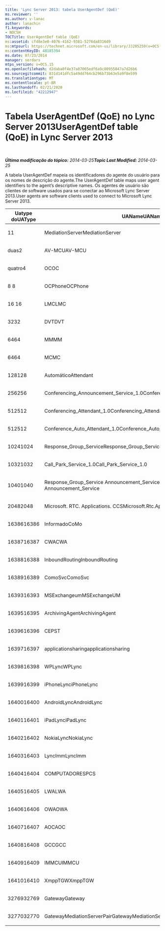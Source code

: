 ```yaml
---
title: 'Lync Server 2013: tabela UserAgentDef (QoE)'
ms.reviewer: ''
ms.author: v-lanac
author: lanachin
f1.keywords:
- NOCSH
TOCTitle: UserAgentDef table (QoE)
ms:assetid: cfd8e3e0-4076-4162-9381-5276da8316d9
ms:mtpsurl: https://technet.microsoft.com/en-us/library/JJ205259(v=OCS.15)
ms:contentKeyID: 48185394
ms.date: 07/23/2014
manager: serdars
mtps_version: v=OCS.15
ms.openlocfilehash: d2daba0f4e37a07065edf6a9c80955047a7d26b6
ms.sourcegitcommit: 831d141dfc5a49dd764cb296b73b63e5a9f8e599
ms.translationtype: MT
ms.contentlocale: pt-BR
ms.lasthandoff: 02/21/2020
ms.locfileid: "42212947"
---
```

<div data-xmlns="http://www.w3.org/1999/xhtml">

<div class="topic" data-xmlns="http://www.w3.org/1999/xhtml" data-msxsl="urn:schemas-microsoft-com:xslt" data-cs="https://msdn.microsoft.com/">

<div data-asp="https://msdn2.microsoft.com/asp">

# <a name="useragentdef-table-qoe-in-lync-server-2013"></a><span data-ttu-id="26aad-102">Tabela UserAgentDef (QoE) no Lync Server 2013</span><span class="sxs-lookup"><span data-stu-id="26aad-102">UserAgentDef table (QoE) in Lync Server 2013</span></span>

</div>

<div id="mainSection">

<div id="mainBody">

<span> </span>

<span data-ttu-id="26aad-103">_**Última modificação do tópico:** 2014-03-25_</span><span class="sxs-lookup"><span data-stu-id="26aad-103">_**Topic Last Modified:** 2014-03-25_</span></span>

<span data-ttu-id="26aad-104">A tabela UserAgentDef mapeia os identificadores do agente do usuário para os nomes de descrição do agente.</span><span class="sxs-lookup"><span data-stu-id="26aad-104">The UserAgentDef table maps user agent identifiers to the agent’s descriptive names.</span></span> <span data-ttu-id="26aad-105">Os agentes de usuário são clientes de software usados para se conectar ao Microsoft Lync Server 2013.</span><span class="sxs-lookup"><span data-stu-id="26aad-105">User agents are software clients used to connect to Microsoft Lync Server 2013.</span></span>


<table>
<colgroup>
<col style="width: 33%" />
<col style="width: 33%" />
<col style="width: 33%" />
</colgroup>
<thead>
<tr class="header">
<th><span data-ttu-id="26aad-106">Uatype do</span><span class="sxs-lookup"><span data-stu-id="26aad-106">UAType</span></span></th>
<th><span data-ttu-id="26aad-107">UAName</span><span class="sxs-lookup"><span data-stu-id="26aad-107">UAName</span></span></th>
<th><span data-ttu-id="26aad-108">UACategory</span><span class="sxs-lookup"><span data-stu-id="26aad-108">UACategory</span></span></th>
</tr>
</thead>
<tbody>
<tr class="odd">
<td><p><span data-ttu-id="26aad-109">1</span><span class="sxs-lookup"><span data-stu-id="26aad-109">1</span></span></p></td>
<td><p><span data-ttu-id="26aad-110">MediationServer</span><span class="sxs-lookup"><span data-stu-id="26aad-110">MediationServer</span></span></p></td>
<td><p><span data-ttu-id="26aad-111">MediationServer</span><span class="sxs-lookup"><span data-stu-id="26aad-111">MediationServer</span></span></p></td>
</tr>
<tr class="even">
<td><p><span data-ttu-id="26aad-112">duas</span><span class="sxs-lookup"><span data-stu-id="26aad-112">2</span></span></p></td>
<td><p><span data-ttu-id="26aad-113">AV-MCU</span><span class="sxs-lookup"><span data-stu-id="26aad-113">AV-MCU</span></span></p></td>
<td><p><span data-ttu-id="26aad-114">AV-MCU</span><span class="sxs-lookup"><span data-stu-id="26aad-114">AV-MCU</span></span></p></td>
</tr>
<tr class="odd">
<td><p><span data-ttu-id="26aad-115">quatro</span><span class="sxs-lookup"><span data-stu-id="26aad-115">4</span></span></p></td>
<td><p><span data-ttu-id="26aad-116">OC</span><span class="sxs-lookup"><span data-stu-id="26aad-116">OC</span></span></p></td>
<td><p><span data-ttu-id="26aad-117">OC</span><span class="sxs-lookup"><span data-stu-id="26aad-117">OC</span></span></p></td>
</tr>
<tr class="even">
<td><p><span data-ttu-id="26aad-118">8 </span><span class="sxs-lookup"><span data-stu-id="26aad-118">8</span></span></p></td>
<td><p><span data-ttu-id="26aad-119">OCPhone</span><span class="sxs-lookup"><span data-stu-id="26aad-119">OCPhone</span></span></p></td>
<td><p><span data-ttu-id="26aad-120">OCPhone</span><span class="sxs-lookup"><span data-stu-id="26aad-120">OCPhone</span></span></p></td>
</tr>
<tr class="odd">
<td><p><span data-ttu-id="26aad-121">16 </span><span class="sxs-lookup"><span data-stu-id="26aad-121">16</span></span></p></td>
<td><p><span data-ttu-id="26aad-122">LMC</span><span class="sxs-lookup"><span data-stu-id="26aad-122">LMC</span></span></p></td>
<td><p><span data-ttu-id="26aad-123">LMC</span><span class="sxs-lookup"><span data-stu-id="26aad-123">LMC</span></span></p></td>
</tr>
<tr class="even">
<td><p><span data-ttu-id="26aad-124">32</span><span class="sxs-lookup"><span data-stu-id="26aad-124">32</span></span></p></td>
<td><p><span data-ttu-id="26aad-125">DVT</span><span class="sxs-lookup"><span data-stu-id="26aad-125">DVT</span></span></p></td>
<td><p><span data-ttu-id="26aad-126">DVT</span><span class="sxs-lookup"><span data-stu-id="26aad-126">DVT</span></span></p></td>
</tr>
<tr class="odd">
<td><p><span data-ttu-id="26aad-127">64</span><span class="sxs-lookup"><span data-stu-id="26aad-127">64</span></span></p></td>
<td><p><span data-ttu-id="26aad-128">MM</span><span class="sxs-lookup"><span data-stu-id="26aad-128">MM</span></span></p></td>
<td><p><span data-ttu-id="26aad-129">MM</span><span class="sxs-lookup"><span data-stu-id="26aad-129">MM</span></span></p></td>
</tr>
<tr class="even">
<td><p><span data-ttu-id="26aad-130">64</span><span class="sxs-lookup"><span data-stu-id="26aad-130">64</span></span></p></td>
<td><p><span data-ttu-id="26aad-131">MC</span><span class="sxs-lookup"><span data-stu-id="26aad-131">MC</span></span></p></td>
<td><p><span data-ttu-id="26aad-132">MM</span><span class="sxs-lookup"><span data-stu-id="26aad-132">MM</span></span></p></td>
</tr>
<tr class="odd">
<td><p><span data-ttu-id="26aad-133">128</span><span class="sxs-lookup"><span data-stu-id="26aad-133">128</span></span></p></td>
<td><p><span data-ttu-id="26aad-134">Automático</span><span class="sxs-lookup"><span data-stu-id="26aad-134">Attendant</span></span></p></td>
<td><p><span data-ttu-id="26aad-135">Automático</span><span class="sxs-lookup"><span data-stu-id="26aad-135">Attendant</span></span></p></td>
</tr>
<tr class="even">
<td><p><span data-ttu-id="26aad-136">256</span><span class="sxs-lookup"><span data-stu-id="26aad-136">256</span></span></p></td>
<td><p><span data-ttu-id="26aad-137">Conferencing_Announcement_Service_1.0</span><span class="sxs-lookup"><span data-stu-id="26aad-137">Conferencing_Announcement_Service_1.0</span></span></p></td>
<td><p><span data-ttu-id="26aad-138">CA</span><span class="sxs-lookup"><span data-stu-id="26aad-138">CAS</span></span></p></td>
</tr>
<tr class="odd">
<td><p><span data-ttu-id="26aad-139">512</span><span class="sxs-lookup"><span data-stu-id="26aad-139">512</span></span></p></td>
<td><p><span data-ttu-id="26aad-140">Conferencing_Attendant_1.0</span><span class="sxs-lookup"><span data-stu-id="26aad-140">Conferencing_Attendant_1.0</span></span></p></td>
<td><p><span data-ttu-id="26aad-141">CAA</span><span class="sxs-lookup"><span data-stu-id="26aad-141">CAA</span></span></p></td>
</tr>
<tr class="even">
<td><p><span data-ttu-id="26aad-142">512</span><span class="sxs-lookup"><span data-stu-id="26aad-142">512</span></span></p></td>
<td><p><span data-ttu-id="26aad-143">Conference_Auto_Attendant_1.0</span><span class="sxs-lookup"><span data-stu-id="26aad-143">Conference_Auto_Attendant_1.0</span></span></p></td>
<td><p><span data-ttu-id="26aad-144">CAA</span><span class="sxs-lookup"><span data-stu-id="26aad-144">CAA</span></span></p></td>
</tr>
<tr class="odd">
<td><p><span data-ttu-id="26aad-145">1024</span><span class="sxs-lookup"><span data-stu-id="26aad-145">1024</span></span></p></td>
<td><p><span data-ttu-id="26aad-146">Response_Group_Service</span><span class="sxs-lookup"><span data-stu-id="26aad-146">Response_Group_Service</span></span></p></td>
<td><p><span data-ttu-id="26aad-147">RGS</span><span class="sxs-lookup"><span data-stu-id="26aad-147">RGS</span></span></p></td>
</tr>
<tr class="even">
<td><p><span data-ttu-id="26aad-148">1032</span><span class="sxs-lookup"><span data-stu-id="26aad-148">1032</span></span></p></td>
<td><p><span data-ttu-id="26aad-149">Call_Park_Service_1.0</span><span class="sxs-lookup"><span data-stu-id="26aad-149">Call_Park_Service_1.0</span></span></p></td>
<td><p><span data-ttu-id="26aad-150">CPS</span><span class="sxs-lookup"><span data-stu-id="26aad-150">CPS</span></span></p></td>
</tr>
<tr class="odd">
<td><p><span data-ttu-id="26aad-151">1040</span><span class="sxs-lookup"><span data-stu-id="26aad-151">1040</span></span></p></td>
<td><p><span data-ttu-id="26aad-152">Response_Group_Service Announcement_Service</span><span class="sxs-lookup"><span data-stu-id="26aad-152">Response_Group_Service Announcement_Service</span></span></p></td>
<td><p><span data-ttu-id="26aad-153">AS</span><span class="sxs-lookup"><span data-stu-id="26aad-153">AS</span></span></p></td>
</tr>
<tr class="even">
<td><p><span data-ttu-id="26aad-154">2048</span><span class="sxs-lookup"><span data-stu-id="26aad-154">2048</span></span></p></td>
<td><p><span data-ttu-id="26aad-155">Microsoft. RTC. Applications. CCS</span><span class="sxs-lookup"><span data-stu-id="26aad-155">Microsoft.Rtc.Applications.Ccs</span></span></p></td>
<td><p><span data-ttu-id="26aad-156">CCS</span><span class="sxs-lookup"><span data-stu-id="26aad-156">CCS</span></span></p></td>
</tr>
<tr class="odd">
<td><p><span data-ttu-id="26aad-157">16386</span><span class="sxs-lookup"><span data-stu-id="26aad-157">16386</span></span></p></td>
<td><p><span data-ttu-id="26aad-158">Informado</span><span class="sxs-lookup"><span data-stu-id="26aad-158">CoMo</span></span></p></td>
<td><p><span data-ttu-id="26aad-159">Informado</span><span class="sxs-lookup"><span data-stu-id="26aad-159">CoMo</span></span></p></td>
</tr>
<tr class="even">
<td><p><span data-ttu-id="26aad-160">16387</span><span class="sxs-lookup"><span data-stu-id="26aad-160">16387</span></span></p></td>
<td><p><span data-ttu-id="26aad-161">CWA</span><span class="sxs-lookup"><span data-stu-id="26aad-161">CWA</span></span></p></td>
<td><p><span data-ttu-id="26aad-162">CWA</span><span class="sxs-lookup"><span data-stu-id="26aad-162">CWA</span></span></p></td>
</tr>
<tr class="odd">
<td><p><span data-ttu-id="26aad-163">16388</span><span class="sxs-lookup"><span data-stu-id="26aad-163">16388</span></span></p></td>
<td><p><span data-ttu-id="26aad-164">InboundRouting</span><span class="sxs-lookup"><span data-stu-id="26aad-164">InboundRouting</span></span></p></td>
<td><p><span data-ttu-id="26aad-165">InboundRouting</span><span class="sxs-lookup"><span data-stu-id="26aad-165">InboundRouting</span></span></p></td>
</tr>
<tr class="even">
<td><p><span data-ttu-id="26aad-166">16389</span><span class="sxs-lookup"><span data-stu-id="26aad-166">16389</span></span></p></td>
<td><p><span data-ttu-id="26aad-167">ComoSvc</span><span class="sxs-lookup"><span data-stu-id="26aad-167">ComoSvc</span></span></p></td>
<td><p><span data-ttu-id="26aad-168">ComoSvc</span><span class="sxs-lookup"><span data-stu-id="26aad-168">ComoSvc</span></span></p></td>
</tr>
<tr class="odd">
<td><p><span data-ttu-id="26aad-169">16393</span><span class="sxs-lookup"><span data-stu-id="26aad-169">16393</span></span></p></td>
<td><p><span data-ttu-id="26aad-170">MSExchangeum</span><span class="sxs-lookup"><span data-stu-id="26aad-170">MSExchangeUM</span></span></p></td>
<td><p><span data-ttu-id="26aad-171">ExUM</span><span class="sxs-lookup"><span data-stu-id="26aad-171">ExUM</span></span></p></td>
</tr>
<tr class="even">
<td><p><span data-ttu-id="26aad-172">16395</span><span class="sxs-lookup"><span data-stu-id="26aad-172">16395</span></span></p></td>
<td><p><span data-ttu-id="26aad-173">ArchivingAgent</span><span class="sxs-lookup"><span data-stu-id="26aad-173">ArchivingAgent</span></span></p></td>
<td><p><span data-ttu-id="26aad-174">ARCHAGENT</span><span class="sxs-lookup"><span data-stu-id="26aad-174">ARCHAGENT</span></span></p></td>
</tr>
<tr class="odd">
<td><p><span data-ttu-id="26aad-175">16396</span><span class="sxs-lookup"><span data-stu-id="26aad-175">16396</span></span></p></td>
<td><p><span data-ttu-id="26aad-176">CEP</span><span class="sxs-lookup"><span data-stu-id="26aad-176">ST</span></span></p></td>
<td><p><span data-ttu-id="26aad-177">CEP</span><span class="sxs-lookup"><span data-stu-id="26aad-177">ST</span></span></p></td>
</tr>
<tr class="even">
<td><p><span data-ttu-id="26aad-178">16397</span><span class="sxs-lookup"><span data-stu-id="26aad-178">16397</span></span></p></td>
<td><p><span data-ttu-id="26aad-179">applicationsharing</span><span class="sxs-lookup"><span data-stu-id="26aad-179">applicationsharing</span></span></p></td>
<td><p><span data-ttu-id="26aad-180">ASMCU</span><span class="sxs-lookup"><span data-stu-id="26aad-180">ASMCU</span></span></p></td>
</tr>
<tr class="odd">
<td><p><span data-ttu-id="26aad-181">16398</span><span class="sxs-lookup"><span data-stu-id="26aad-181">16398</span></span></p></td>
<td><p><span data-ttu-id="26aad-182">WPLync</span><span class="sxs-lookup"><span data-stu-id="26aad-182">WPLync</span></span></p></td>
<td><p><span data-ttu-id="26aad-183">WPLync</span><span class="sxs-lookup"><span data-stu-id="26aad-183">WPLync</span></span></p></td>
</tr>
<tr class="even">
<td><p><span data-ttu-id="26aad-184">16399</span><span class="sxs-lookup"><span data-stu-id="26aad-184">16399</span></span></p></td>
<td><p><span data-ttu-id="26aad-185">iPhoneLync</span><span class="sxs-lookup"><span data-stu-id="26aad-185">iPhoneLync</span></span></p></td>
<td><p><span data-ttu-id="26aad-186">iPhoneLync</span><span class="sxs-lookup"><span data-stu-id="26aad-186">iPhoneLync</span></span></p></td>
</tr>
<tr class="odd">
<td><p><span data-ttu-id="26aad-187">16400</span><span class="sxs-lookup"><span data-stu-id="26aad-187">16400</span></span></p></td>
<td><p><span data-ttu-id="26aad-188">AndroidLync</span><span class="sxs-lookup"><span data-stu-id="26aad-188">AndroidLync</span></span></p></td>
<td><p><span data-ttu-id="26aad-189">AndroidLync</span><span class="sxs-lookup"><span data-stu-id="26aad-189">AndroidLync</span></span></p></td>
</tr>
<tr class="even">
<td><p><span data-ttu-id="26aad-190">16401</span><span class="sxs-lookup"><span data-stu-id="26aad-190">16401</span></span></p></td>
<td><p><span data-ttu-id="26aad-191">iPadLync</span><span class="sxs-lookup"><span data-stu-id="26aad-191">iPadLync</span></span></p></td>
<td><p><span data-ttu-id="26aad-192">iPadLync</span><span class="sxs-lookup"><span data-stu-id="26aad-192">iPadLync</span></span></p></td>
</tr>
<tr class="odd">
<td><p><span data-ttu-id="26aad-193">16402</span><span class="sxs-lookup"><span data-stu-id="26aad-193">16402</span></span></p></td>
<td><p><span data-ttu-id="26aad-194">NokiaLync</span><span class="sxs-lookup"><span data-stu-id="26aad-194">NokiaLync</span></span></p></td>
<td><p><span data-ttu-id="26aad-195">NokiaLync</span><span class="sxs-lookup"><span data-stu-id="26aad-195">NokiaLync</span></span></p></td>
</tr>
<tr class="even">
<td><p><span data-ttu-id="26aad-196">16403</span><span class="sxs-lookup"><span data-stu-id="26aad-196">16403</span></span></p></td>
<td><p><span data-ttu-id="26aad-197">LyncImm</span><span class="sxs-lookup"><span data-stu-id="26aad-197">LyncImm</span></span></p></td>
<td><p><span data-ttu-id="26aad-198">LyncImm</span><span class="sxs-lookup"><span data-stu-id="26aad-198">LyncImm</span></span></p></td>
</tr>
<tr class="odd">
<td><p><span data-ttu-id="26aad-199">16404</span><span class="sxs-lookup"><span data-stu-id="26aad-199">16404</span></span></p></td>
<td><p><span data-ttu-id="26aad-200">COMPUTADORES</span><span class="sxs-lookup"><span data-stu-id="26aad-200">PCS</span></span></p></td>
<td><p><span data-ttu-id="26aad-201">COMPUTADORES</span><span class="sxs-lookup"><span data-stu-id="26aad-201">PCS</span></span></p></td>
</tr>
<tr class="even">
<td><p><span data-ttu-id="26aad-202">16405</span><span class="sxs-lookup"><span data-stu-id="26aad-202">16405</span></span></p></td>
<td><p><span data-ttu-id="26aad-203">LWA</span><span class="sxs-lookup"><span data-stu-id="26aad-203">LWA</span></span></p></td>
<td><p><span data-ttu-id="26aad-204">LWA</span><span class="sxs-lookup"><span data-stu-id="26aad-204">LWA</span></span></p></td>
</tr>
<tr class="odd">
<td><p><span data-ttu-id="26aad-205">16406</span><span class="sxs-lookup"><span data-stu-id="26aad-205">16406</span></span></p></td>
<td><p><span data-ttu-id="26aad-206">OWA</span><span class="sxs-lookup"><span data-stu-id="26aad-206">OWA</span></span></p></td>
<td><p><span data-ttu-id="26aad-207">OWA</span><span class="sxs-lookup"><span data-stu-id="26aad-207">OWA</span></span></p></td>
</tr>
<tr class="even">
<td><p><span data-ttu-id="26aad-208">16407</span><span class="sxs-lookup"><span data-stu-id="26aad-208">16407</span></span></p></td>
<td><p><span data-ttu-id="26aad-209">AOC</span><span class="sxs-lookup"><span data-stu-id="26aad-209">AOC</span></span></p></td>
<td><p><span data-ttu-id="26aad-210">AOC</span><span class="sxs-lookup"><span data-stu-id="26aad-210">AOC</span></span></p></td>
</tr>
<tr class="odd">
<td><p><span data-ttu-id="26aad-211">16408</span><span class="sxs-lookup"><span data-stu-id="26aad-211">16408</span></span></p></td>
<td><p><span data-ttu-id="26aad-212">GCC</span><span class="sxs-lookup"><span data-stu-id="26aad-212">GCC</span></span></p></td>
<td><p><span data-ttu-id="26aad-213">GCC</span><span class="sxs-lookup"><span data-stu-id="26aad-213">GCC</span></span></p></td>
</tr>
<tr class="even">
<td><p><span data-ttu-id="26aad-214">16409</span><span class="sxs-lookup"><span data-stu-id="26aad-214">16409</span></span></p></td>
<td><p><span data-ttu-id="26aad-215">IMMCU</span><span class="sxs-lookup"><span data-stu-id="26aad-215">IMMCU</span></span></p></td>
<td><p><span data-ttu-id="26aad-216">IMMCU</span><span class="sxs-lookup"><span data-stu-id="26aad-216">IMMCU</span></span></p></td>
</tr>
<tr class="odd">
<td><p><span data-ttu-id="26aad-217">16410</span><span class="sxs-lookup"><span data-stu-id="26aad-217">16410</span></span></p></td>
<td><p><span data-ttu-id="26aad-218">XmppTGW</span><span class="sxs-lookup"><span data-stu-id="26aad-218">XmppTGW</span></span></p></td>
<td><p><span data-ttu-id="26aad-219">XmppGateway</span><span class="sxs-lookup"><span data-stu-id="26aad-219">XmppGateway</span></span></p></td>
</tr>
<tr class="even">
<td><p><span data-ttu-id="26aad-220">32769</span><span class="sxs-lookup"><span data-stu-id="26aad-220">32769</span></span></p></td>
<td><p><span data-ttu-id="26aad-221">Gateway</span><span class="sxs-lookup"><span data-stu-id="26aad-221">Gateway</span></span></p></td>
<td><p><span data-ttu-id="26aad-222">Gateway</span><span class="sxs-lookup"><span data-stu-id="26aad-222">Gateway</span></span></p></td>
</tr>
<tr class="odd">
<td><p><span data-ttu-id="26aad-223">32770</span><span class="sxs-lookup"><span data-stu-id="26aad-223">32770</span></span></p></td>
<td><p><span data-ttu-id="26aad-224">GatewayMediationServerPair</span><span class="sxs-lookup"><span data-stu-id="26aad-224">GatewayMediationServerPair</span></span></p></td>
<td><p><span data-ttu-id="26aad-225">GatewayMediationServerPair</span><span class="sxs-lookup"><span data-stu-id="26aad-225">GatewayMediationServerPair</span></span></p></td>
</tr>
</tbody>
</table>


</div>

<span> </span>

</div>

</div>

</div>

